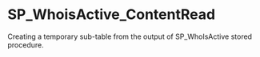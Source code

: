 # SP_WhoisActive_ContentRead
 Creating a temporary sub-table from the output of SP_WhoIsActive stored procedure.
